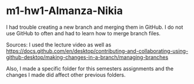 # m1-hw1-Almanza-Nikia
I had trouble creating a new branch and merging them in GitHub.
I do not use GitHub to often and had to learn how to merge branch files.

Sources: I used the lecture video as well as https://docs.github.com/en/desktop/contributing-and-collaborating-using-github-desktop/making-changes-in-a-branch/managing-branches 

Also, I made a specific folder for this semesters assignments and the changes I made did affect other previous folders. 